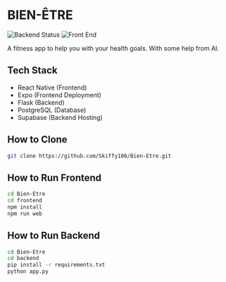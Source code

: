 # BIEN-ÊTRE
![Backend Status](https://github.com/Skiffy106/Bien-Etre/actions/workflows/test-python-backend.yml/badge.svg)
![Front End](https://img.shields.io/badge/Status-Live-green)

A fitness app to help you with your health goals. With some help from AI.

## Tech Stack
- React Native (Frontend)
- Expo (Frontend Deployment)
- Flask (Backend)
- PostgreSQL (Database)
- Supabase (Backend Hosting)


## How to Clone
```bash
git clone https://github.com/Skiffy106/Bien-Etre.git
```

## How to Run Frontend
```bash
cd Bien-Etre
cd frontend
npm install
npm run web
```

## How to Run Backend
```bash
cd Bien-Etre
cd backend
pip install -r requirements.txt
python app.py
```
